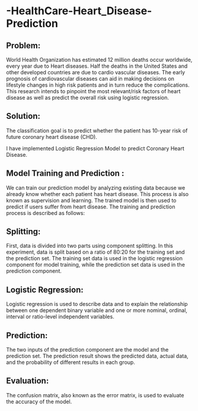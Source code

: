 # -HealthCare-Heart_Disease-Prediction

## Problem:

World Health Organization has estimated 12 million deaths occur worldwide, every year due to Heart diseases. Half the deaths in the United States and other developed countries are due to cardio vascular diseases. The early prognosis of cardiovascular diseases can aid in making decisions on lifestyle changes in high risk patients and in turn reduce the complications. This research intends to pinpoint the most relevant/risk factors of heart disease as well as predict the overall risk using logistic regression.

## Solution:

The classification goal is to predict whether the patient has 10-year risk of future coronary heart disease (CHD).

I have implemented Logistic Regression Model to predict Coronary Heart Disease.

## Model Training and Prediction :

We can train our prediction model by analyzing existing data because we already know whether each patient has heart disease. This process is also known as supervision and learning. The trained model is then used to predict if users suffer from heart disease. The training and prediction process is described as follows:

## Splitting:

First, data is divided into two parts using component splitting. In this experiment, data is split based on a ratio of 80:20 for the training set and the prediction set. The training set data is used in the logistic regression component for model training, while the prediction set data is used in the prediction component.

## Logistic Regression:

Logistic regression is used to describe data and to explain the relationship between one dependent binary variable and one or more nominal, ordinal, interval or ratio-level independent variables.

## Prediction:

The two inputs of the prediction component are the model and the prediction set. The prediction result shows the predicted data, actual data, and the probability of different results in each group.

## Evaluation:

The confusion matrix, also known as the error matrix, is used to evaluate the accuracy of the model.
